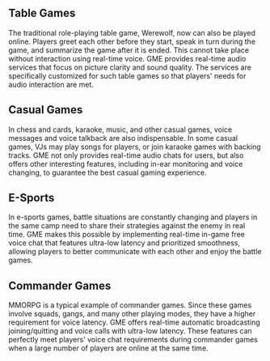 ## Table Games
The traditional role-playing table game, Werewolf, now can also be played online. Players greet each other before they start, speak in turn during the game, and summarize the game after it is ended. This cannot take place without interaction using real-time voice. GME provides real-time audio services that focus on picture clarity and sound quality. The services are specifically customized for such table games so that players' needs for audio interaction are met.

## Casual Games
In chess and cards, karaoke, music, and other casual games, voice messages and voice talkback are also indispensable. In some casual games, VJs may play songs for players, or join karaoke games with backing tracks. GME not only provides real-time audio chats for users, but also offers other interesting features, including in-ear monitoring and voice changing, to guarantee the best casual gaming experience.

## E-Sports
In e-sports games, battle situations are constantly changing and players in the same camp need to share their strategies against the enemy in real time. GME makes this possible by implementing real-time in-game free voice chat that features ultra-low latency and prioritized smoothness, allowing players to better communicate with each other and enjoy the battle games.

## Commander Games
MMORPG is a typical example of commander games. Since these games involve squads, gangs, and many other playing modes, they have a higher requirement for voice latency. GME offers real-time automatic broadcasting joining/quitting and voice calls with ultra-low latency. These features can perfectly meet players' voice chat requirements during commander games when a large number of players are online at the same time.

